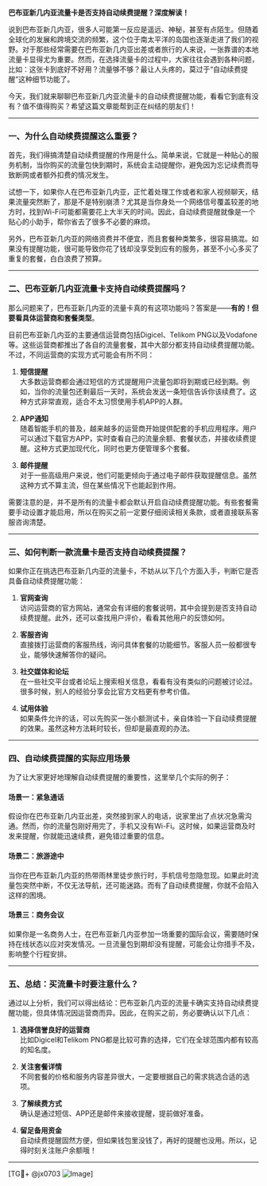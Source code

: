 **巴布亚新几内亚流量卡是否支持自动续费提醒？深度解读！**

说到巴布亚新几内亚，很多人可能第一反应是遥远、神秘，甚至有点陌生。但随着全球化的发展和跨境交流的频繁，这个位于南太平洋的岛国也逐渐走进了我们的视野。对于那些经常需要在巴布亚新几内亚出差或者旅行的人来说，一张靠谱的本地流量卡显得尤为重要。然而，在选择流量卡的过程中，大家往往会遇到各种问题，比如：这张卡到底好不好用？流量够不够？最让人头疼的，莫过于“自动续费提醒”这种细节功能了。

今天，我们就来聊聊巴布亚新几内亚流量卡的自动续费提醒功能，看看它到底有没有？值不值得购买？希望这篇文章能帮到正在纠结的朋友们！

---

### 一、为什么自动续费提醒这么重要？

首先，我们得搞清楚自动续费提醒的作用是什么。简单来说，它就是一种贴心的服务机制，当你购买的流量包快到期时，系统会主动提醒你，避免因为忘记续费而导致断网或者额外扣费的情况发生。

试想一下，如果你人在巴布亚新几内亚，正忙着处理工作或者和家人视频聊天，结果流量突然断了，那是不是特别崩溃？尤其是当你身处一个网络信号覆盖较差的地方时，找到Wi-Fi可能都需要花上大半天的时间。因此，自动续费提醒就像是一个贴心的小助手，帮你省去了很多不必要的麻烦。

另外，巴布亚新几内亚的网络资费并不便宜，而且套餐种类繁多，很容易搞混。如果没有提醒功能，很可能导致你花了钱却没享受到应有的服务，甚至不小心多买了重复的套餐，白白浪费了预算。

---

### 二、巴布亚新几内亚流量卡支持自动续费提醒吗？

那么问题来了，巴布亚新几内亚的流量卡真的有这项功能吗？答案是——**有的！但要看具体运营商和套餐类型**。

目前巴布亚新几内亚的主要通信运营商包括Digicel、Telikom PNG以及Vodafone等。这些运营商都推出了各自的流量套餐，其中大部分都支持自动续费提醒功能。不过，不同运营商的实现方式可能会有所不同：

1. **短信提醒**  
   大多数运营商都会通过短信的方式提醒用户流量包即将到期或已经到期。例如，当你的流量包还剩最后一天时，系统会发送一条短信告诉你该续费了。这种方式非常直观，适合不太习惯使用手机APP的人群。

2. **APP通知**  
   随着智能手机的普及，越来越多的运营商开始提供配套的手机应用程序。用户可以通过下载官方APP，实时查看自己的流量余额、套餐状态，并接收续费提醒。这种方式更加现代化，同时也更方便管理多个套餐。

3. **邮件提醒**  
   对于一些高级用户来说，他们可能更倾向于通过电子邮件获取提醒信息。虽然这种方式不算主流，但在某些情况下也能起到作用。

需要注意的是，并不是所有的流量卡都会默认开启自动续费提醒功能。有些套餐需要手动设置才能启用，所以在购买之前一定要仔细阅读相关条款，或者直接联系客服咨询清楚。

---

### 三、如何判断一款流量卡是否支持自动续费提醒？

如果你正在挑选巴布亚新几内亚的流量卡，不妨从以下几个方面入手，判断它是否具备自动续费提醒功能：

1. **官网查询**  
   访问运营商的官方网站，通常会有详细的套餐说明，其中会提到是否支持自动续费提醒。此外，还可以查找用户评价，看看其他用户的反馈如何。

2. **客服咨询**  
   直接拨打运营商的客服热线，询问具体套餐的功能细节。客服人员一般都很专业，能够快速解答你的疑问。

3. **社交媒体和论坛**  
   在一些社交平台或者论坛上搜索相关信息，看看有没有类似的问题被讨论过。很多时候，别人的经验分享会比官方文档更有参考价值。

4. **试用体验**  
   如果条件允许的话，可以先购买一张小额测试卡，亲自体验一下自动续费提醒的效果。虽然这种方法耗时较长，但却是最直观的办法。

---

### 四、自动续费提醒的实际应用场景

为了让大家更好地理解自动续费提醒的重要性，这里举几个实际的例子：

#### 场景一：紧急通话
假设你在巴布亚新几内亚出差，突然接到家人的电话，说家里出了点状况急需沟通。然而，你的流量包刚好用完了，手机又没有Wi-Fi。这时候，如果运营商及时发来提醒，你就能迅速续费，避免错过重要的信息。

#### 场景二：旅游途中
当你在巴布亚新几内亚的热带雨林里徒步旅行时，手机信号忽隐忽现。如果此时流量包突然中断，不仅无法导航，还可能迷路。而有了自动续费提醒，你就不会陷入这样的困境。

#### 场景三：商务会议
如果你是一名商务人士，在巴布亚新几内亚参加一场重要的国际会议，需要随时保持在线状态以应对突发情况。一旦流量包到期却没有提醒，可能会让你措手不及，影响整个行程安排。

---

### 五、总结：买流量卡时要注意什么？

通过以上分析，我们可以得出结论：巴布亚新几内亚的流量卡确实支持自动续费提醒功能，但具体情况因运营商而异。因此，在购买之前，务必要确认以下几点：

1. **选择信誉良好的运营商**  
   比如Digicel和Telikom PNG都是比较可靠的选择，它们在全球范围内都有较高的知名度。

2. **关注套餐详情**  
   不同套餐的价格和服务内容差异很大，一定要根据自己的需求挑选合适的选项。

3. **了解续费方式**  
   确认是通过短信、APP还是邮件来接收提醒，提前做好准备。

4. **留足备用资金**  
   自动续费提醒固然方便，但如果钱包里没钱了，再好的提醒也没用。所以，记得时刻关注账户余额哦！

---

[TG💪+ @jx0703 ![Image](https://github.com/user-attachments/assets/dbca1d08-cadb-493c-b0ec-ad6f7a83f270)]